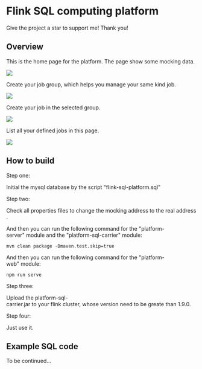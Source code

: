 # Flink SQL computing platform

Give the project a star to support me! Thank you!

## Overview
This is the home page for the platform. The page show some mocking data.

![](http://file.woophee.com/github/flink_sql_computing_platform/home.png)

Create your job group, which helps you manage your same kind job.

![](http://file.woophee.com/github/flink_sql_computing_platform/group.png)

Create your job in the selected group.

![](http://file.woophee.com/github/flink_sql_computing_platform/add_job.png)

List all your defined jobs in this page.

![](http://file.woophee.com/github/flink_sql_computing_platform/job.png)

## How to build
Step one:

Initial the mysql database by the script "flink-sql-platform.sql"

Step two:

Check all properties files to change the mocking address to the real address.

And then you can run the following command for the "platform-server" module and the "platform-sql-carrier" module:

```
mvn clean package -Dmaven.test.skip=true
```

And then you can run the following command for the "platform-web" module:

```
npm run serve
```

Step three:

Upload the platform-sql-carrier.jar to your flink cluster, whose version need to be greate than 1.9.0. 

Step four:

Just use it.

## Example SQL code

To be continued...

